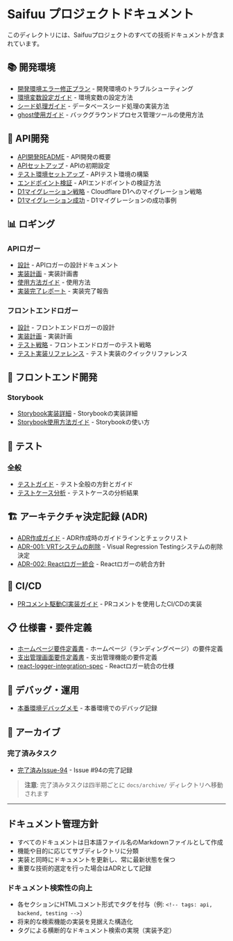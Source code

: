 # Saifuu プロジェクトドキュメント
<!-- tags: saifuu, documentation, index, readme, architecture, development, testing, api, frontend, devops -->

このディレクトリには、Saifuuプロジェクトのすべての技術ドキュメントが含まれています。

## 📚 開発環境
<!-- tags: setup, environment, troubleshooting, database, seed -->

- [開発環境エラー修正プラン](./開発環境/開発環境エラー修正プラン.md) - 開発環境のトラブルシューティング
- [環境変数設定ガイド](./開発環境/環境変数設定ガイド.md) - 環境変数の設定方法
- [シード処理ガイド](./シード処理ガイド.md) - データベースシード処理の実装方法
- [ghost使用ガイド](./開発環境/ghost使用ガイド.md) - バックグラウンドプロセス管理ツールの使用方法

## 🔌 API開発
<!-- tags: api, backend, hono, cloudflare, d1, database, logger, migration -->

- [API開発README](./API開発/README.md) - API開発の概要
- [APIセットアップ](./API開発/setup.md) - APIの初期設定
- [テスト環境セットアップ](./API開発/test-environment-setup.md) - APIテスト環境の構築
- [エンドポイント検証](./API開発/endpoint-verification.md) - APIエンドポイントの検証方法
- [D1マイグレーション戦略](./API開発/d1-migration-strategy.md) - Cloudflare D1へのマイグレーション戦略
- [D1マイグレーション成功](./API開発/d1-migration-success.md) - D1マイグレーションの成功事例

## 📊 ロギング
<!-- tags: logging, logger, monitoring, api-logger, frontend-logger -->

### APIロガー

- [設計](./ロギング/API/設計.md) - APIロガーの設計ドキュメント
- [実装計画](./ロギング/API/実装計画.md) - 実装計画書
- [使用方法ガイド](./ロギング/API/使用方法ガイド.md) - 使用方法
- [実装完了レポート](./ロギング/API/実装完了レポート.md) - 実装完了報告

### フロントエンドロガー

- [設計](./ロギング/フロントエンド/設計.md) - フロントエンドロガーの設計
- [実装計画](./ロギング/フロントエンド/実装計画.md) - 実装計画
- [テスト戦略](./ロギング/フロントエンド/テスト戦略.md) - フロントエンドロガーのテスト戦略
- [テスト実装リファレンス](./ロギング/フロントエンド/テスト実装リファレンス.md) - テスト実装のクイックリファレンス

## 🎨 フロントエンド開発
<!-- tags: frontend, react, nextjs, storybook, logger, components, ui -->

### Storybook

- [Storybook実装詳細](./storybook/実装詳細.md) - Storybookの実装詳細
- [Storybook使用方法ガイド](./storybook/使用方法ガイド.md) - Storybookの使い方


## 🧪 テスト
<!-- tags: testing, unit-test, integration-test, e2e, vitest, playwright, coverage -->

### 全般

- [テストガイド](./テスト/テストガイド.md) - テスト全般の方針とガイド
- [テストケース分析](./テスト/テストケース分析.md) - テストケースの分析結果


## 🏗 アーキテクチャ決定記録 (ADR)
<!-- tags: architecture, decision-record, adr, design, technical-decisions -->

- [ADR作成ガイド](./adr/ADR作成ガイド.md) - ADR作成時のガイドラインとチェックリスト
- [ADR-001: VRTシステムの削除](./adr/001-remove-vrt-system.md) - Visual Regression Testingシステムの削除決定
- [ADR-002: Reactロガー統合](./adr/002-react-logger-integration.md) - Reactロガーの統合方針

## 🚀 CI/CD
<!-- tags: ci, cd, github-actions, automation, deployment, workflow -->

- [PRコメント駆動CI実装ガイド](./ci/PRコメント駆動CI実装ガイド.md) - PRコメントを使用したCI/CDの実装

## 📋 仕様書・要件定義
<!-- tags: specification, requirements, documentation, feature-spec, homepage -->

- [ホームページ要件定義書](./ホームページ要件定義書.md) - ホームページ（ランディングページ）の要件定義
- [支出管理画面要件定義書](./支出管理画面要件定義書.md) - 支出管理機能の要件定義
- [react-logger-integration-spec](./react-logger-integration-spec.md) - Reactロガー統合の仕様

## 🐛 デバッグ・運用
<!-- tags: debugging, production, monitoring, troubleshooting, operations -->

- [本番環境デバッグメモ](./本番環境デバッグメモ.md) - 本番環境でのデバッグ記録

## 📝 アーカイブ
<!-- tags: archive, completed, historical, legacy -->

### 完了済みタスク

- [完了済みIssue-94](./完了済みIssue-94.md) - Issue #94の完了記録

> **注意**: 完了済みタスクは四半期ごとに `docs/archive/` ディレクトリへ移動されます

---

## ドキュメント管理方針

- すべてのドキュメントは日本語ファイル名のMarkdownファイルとして作成
- 機能や目的に応じてサブディレクトリに分類
- 実装と同時にドキュメントを更新し、常に最新状態を保つ
- 重要な技術的選定を行った場合はADRとして記録

### ドキュメント検索性の向上

- 各セクションにHTMLコメント形式でタグを付与（例: `<!-- tags: api, backend, testing -->`）
- 将来的な検索機能の実装を見据えた構造化
- タグによる横断的なドキュメント検索の実現（実装予定）